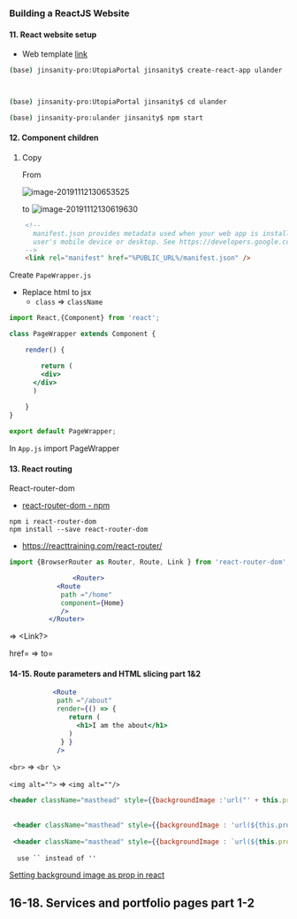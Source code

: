 ###   Building a ReactJS Website

#### 11. React website setup

* Web template [link](https://startbootstrap.com/themes/agency/)

```bash
(base) jinsanity-pro:UtopiaPortal jinsanity$ create-react-app ulander



(base) jinsanity-pro:UtopiaPortal jinsanity$ cd ulander

(base) jinsanity-pro:ulander jinsanity$ npm start
```

#### 12. Component children

1. Copy 

   From 

   ![image-20191112130653525](https://tva1.sinaimg.cn/large/006y8mN6gy1g8vum237pbj30j80aitav.jpg)

   to  ![image-20191112130619630](https://tva1.sinaimg.cn/large/006y8mN6gy1g8vull1fh7j30jk0ae0up.jpg)



```html
    <!--
      manifest.json provides metadata used when your web app is installed on a
      user's mobile device or desktop. See https://developers.google.com/web/fundamentals/web-app-manifest/
    -->
    <link rel="manifest" href="%PUBLIC_URL%/manifest.json" />
```





Create `PapeWrapper.js`

* Replace html to jsx 
  * `class`  => `className` 

```jsx
import React,{Component} from 'react';

class PageWrapper extends Component {

    render() {

        return (       
        <div>
      </div>
      )
 
    }
}

export default PageWrapper;
```



In `App.js` import  PageWrapper 





#### 13. React routing

React-router-dom

* [react-router-dom - npm](https://www.npmjs.com/package/react-router-dom) 

```
npm i react-router-dom
npm install --save react-router-dom
```

* https://reacttraining.com/react-router/



```jsx
import {BrowserRouter as Router, Route, Link } from 'react-router-dom';       

				<Router>
            <Route
             path ="/home"
             component={Home}
             />
          </Router>
```

<a> =>  <Link?>

href= => to=



#### 14-15. Route parameters and HTML slicing part 1&2

 ```jsx
            <Route
             path ="/about"
             render={() => {
                return (
                  <h1>I am the about</h1>
                ) 
              } }
             />
 ```





`<br>` => `<br \>`

`<img alt="">` =>  `<img alt=""/>`



```jsx
<header className="masthead" style={{backgroundImage :'url("' + this.props.image + '")'}}>
  
  
 <header className="masthead" style={{backgroundImage : 'url(${this.props.image})'} }>
   
 <header className="masthead" style={{backgroundImage : `url(${this.props.image})` }}>
   
  use `` instead of ''
```

[Setting background image as prop in react](https://stackoverflow.com/questions/49740341/setting-background-image-as-prop-in-react) 





## 16-18. Services and portfolio pages part 1-2

